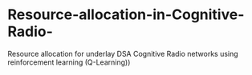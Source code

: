 # Resource-allocation-in-Cognitive-Radio-
Resource allocation for underlay DSA Cognitive Radio networks using reinforcement learning (Q-Learning))
